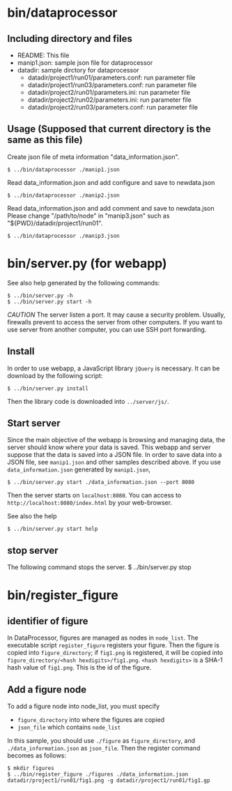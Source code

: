 bin/dataprocessor
============

Including directory and files
--------------

- README: This file
- manip1.json: sample json file for dataprocessor
- datadir: sample dirctory for dataprocessor
  - datadir/project1/run01/parameters.conf: run parameter file
  - datadir/project1/run03/parameters.conf: run parameter file
  - datadir/project2/run01/parameters.ini: run parameter file
  - datadir/project2/run02/parameters.ini: run parameter file
  - datadir/project2/run03/parameters.conf: run parameter file


Usage (Supposed that current directory is the same as this file)
--------
Create json file of meta information "data\_information.json".

    $ ../bin/dataprocessor ./manip1.json

Read data\_information.json and add configure and save to newdata.json

    $ ../bin/dataprocessor ./manip2.json

Read data\_information.json and add comment and save to newdata.json
Please change "/path/to/node" in "manip3.json" such as "${PWD}/datadir/project1/run01".

    $ ../bin/dataprocessor ./manip3.json


bin/server.py (for webapp)
==========================

See also help generated by the following commands:

    $ ../bin/server.py -h
    $ ../bin/server.py start -h

*CAUTION*
The server listen a port.
It may cause a security problem.
Usually, firewalls prevent to access the server from other computers.
If you want to use server from another computer,
you can use SSH port forwarding.

Install
-------

In order to use webapp, a JavaScript library `jQuery` is necessary.
It can be download by the following script:

    $ ../bin/server.py install

Then the library code is downloaded into `../server/js/`.

Start server
------------

Since the main objective of the webapp is browsing and managing data,
the server should know where your data is saved.
This webapp and server suppose that the data is saved into a JSON file.
In order to save data into a JSON file,
see `manip1.json` and other samples described above.
If you use `data_information.json` generated by `manip1.json`,

    $ ../bin/server.py start ./data_information.json --port 8080

Then the server starts on `localhost:8080`.
You can access to `http://localhost:8080/index.html` by your web-browser.

See also the help

    $ ../bin/server.py start help

stop server
-----------

The following command stops the server.
   $ ../bin/server.py stop


bin/register_figure
=================

identifier of figure
--------------------
In DataProcessor, figures are managed as nodes in `node_list`.
The executable script `register_figure` registers your figure.
Then the figure is copied into `figure_directory`;
if `fig1.png` is registered, it will be copied into
`figure_directory/<hash hexdigits>/fig1.png`.
`<hash hexdigits>` is a SHA-1 hash value of `fig1.png`.
This is the id of the figure.

Add a figure node
-----------------
To add a figure node into node_list,
you must specify

- `figure_directory` into where the figures are copied
- `json_file` which contains `node_list`

In this sample, you should use `./figure` as `figure_directory`,
and `./data_information.json` as `json_file`.
Then the register command becomes as follows:

    $ mkdir figures
    $ ../bin/register_figure ./figures ./data_information.json datadir/project1/run01/fig1.png -g datadir/project1/run01/fig1.gp

